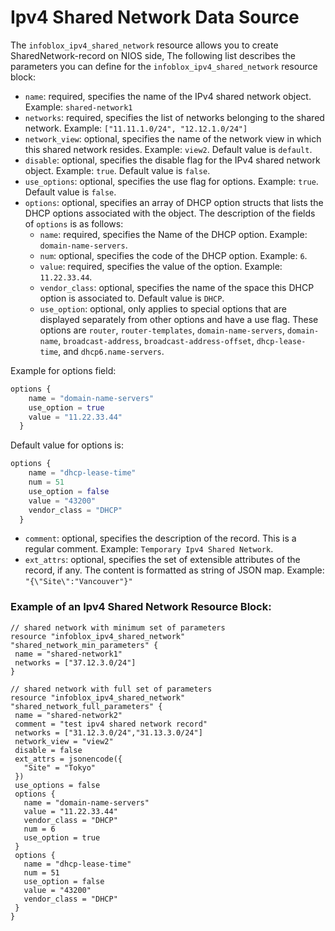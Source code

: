 # Ipv4 Shared Network Data Source

The `infoblox_ipv4_shared_network` resource allows you to create SharedNetwork-record on NIOS side,
The following list describes the parameters you can define for the `infoblox_ipv4_shared_network` resource block:

* `name`: required, specifies the name of the IPv4 shared network object. Example: `shared-network1`
* `networks`: required, specifies the list of networks belonging to the shared network. Example: `["11.11.1.0/24", "12.12.1.0/24"]`
* `network_view`: optional, specifies the name of the network view in which this shared network resides. Example: `view2`. Default value is `default`.
* `disable`: optional, specifies the disable flag for the IPv4 shared network object. Example: `true`. Default value is `false`.
* `use_options`: optional, specifies the use flag for options. Example: `true`. Default value is `false`.
* `options`: optional, specifies an array of DHCP option structs that lists the DHCP options associated with the object. The description of the fields of `options` is as follows:
    * `name`: required, specifies the Name of the DHCP option. Example: `domain-name-servers`.
    * `num`: optional, specifies the code of the DHCP option. Example: `6`.
    * `value`: required, specifies the value of the option. Example: `11.22.33.44`.
    * `vendor_class`: optional, specifies the name of the space this DHCP option is associated to. Default value is `DHCP`.
    * `use_option`: optional, only applies to special options that are displayed separately from other options and have a use flag. These options are `router`, 
  `router-templates`, `domain-name-servers`, `domain-name`, `broadcast-address`, `broadcast-address-offset`, `dhcp-lease-time`, and `dhcp6.name-servers`.

Example for options field:
```terraform
options { 
    name = "domain-name-servers"
    use_option = true
    value = "11.22.33.44"
  }
```
Default value for options is:
```terraform
options { 
    name = "dhcp-lease-time"
    num = 51
    use_option = false  
    value = "43200"
    vendor_class = "DHCP"
  }
```
* `comment`: optional, specifies the description of the record. This is a regular comment. Example: `Temporary Ipv4 Shared Network`.
* `ext_attrs`: optional, specifies the set of extensible attributes of the record, if any. The content is formatted as string of JSON map. Example: `"{\"Site\":"Vancouver"}"`

### Example of an Ipv4 Shared Network Resource Block:
 ```hcl
// shared network with minimum set of parameters
resource "infoblox_ipv4_shared_network" "shared_network_min_parameters" {
  name = "shared-network1"
  networks = ["37.12.3.0/24"]
}

// shared network with full set of parameters
resource "infoblox_ipv4_shared_network" "shared_network_full_parameters" {
  name = "shared-network2"
  comment = "test ipv4 shared network record"
  networks = ["31.12.3.0/24","31.13.3.0/24"]
  network_view = "view2"
  disable = false
  ext_attrs = jsonencode({
    "Site" = "Tokyo"
  })
  use_options = false
  options {
    name = "domain-name-servers"
    value = "11.22.33.44"
    vendor_class = "DHCP"
    num = 6
    use_option = true
  }
  options {
    name = "dhcp-lease-time"
    num = 51
    use_option = false  
    value = "43200"
    vendor_class = "DHCP"
  }
}
 ```
